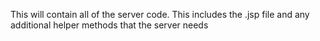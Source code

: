 This will contain all of the server code.  This includes the .jsp file and any additional helper methods that the server needs